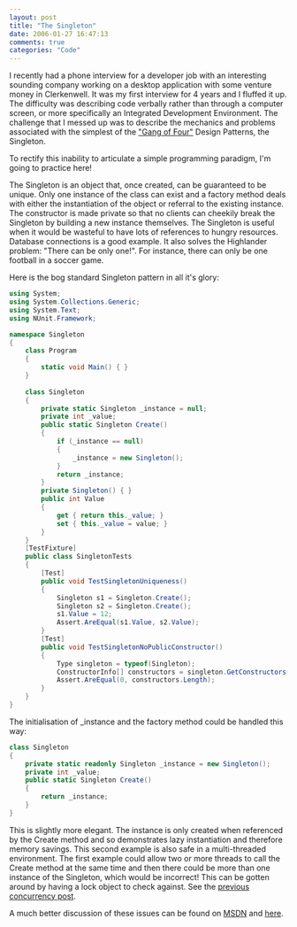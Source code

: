```yaml
---
layout: post
title: "The Singleton"
date: 2006-01-27 16:47:13
comments: true
categories: "Code"
---
```


I recently had a phone interview for a developer job with an interesting sounding company working on a desktop application with some venture money in Clerkenwell. It was my first interview for 4 years and I fluffed it up. The difficulty was describing code verbally rather than through a computer screen, or more specifically an Integrated Development Environment. The challenge that I messed up was to describe the mechanics and problems associated with the simplest of the ["Gang of Four"](http://c2.com/cgi/wiki?GangOfFour) Design Patterns, the Singleton.

To rectify this inability to articulate a simple programming paradigm, I'm going to practice here!

The Singleton is an object that, once created, can be guaranteed to be unique. Only one instance of the class can exist and a factory method deals with either the instantiation of the object or referral to the existing instance. The constructor is made private so that no clients can cheekily break the Singleton by building a new instance themselves. The Singleton is useful when it would be wasteful to have lots of references to hungry resources. Database connections is a good example. It also solves the Highlander problem: "There can be only one!". For instance, there can only be one football in a soccer game.

Here is the bog standard Singleton pattern in all it's glory: 

```csharp
using System;
using System.Collections.Generic;
using System.Text;
using NUnit.Framework;

namespace Singleton
{
    class Program
    {
        static void Main() { }
    }
    
    class Singleton
    {
        private static Singleton _instance = null;
        private int _value;
        public static Singleton Create()
        {
            if (_instance == null)
            {
                _instance = new Singleton();
            }
            return _instance;
        }
        private Singleton() { }
        public int Value
        {
            get { return this._value; }
            set { this._value = value; }
        }
    }
    [TestFixture]
    public class SingletonTests
    {
        [Test]
        public void TestSingletonUniqueness()
        {
            Singleton s1 = Singleton.Create();
            Singleton s2 = Singleton.Create();
            s1.Value = 12;
            Assert.AreEqual(s1.Value, s2.Value);
        }
        [Test]
        public void TestSingletonNoPublicConstructor()
        {
            Type singleton = typeof(Singleton);
            ConstructorInfo[] constructors = singleton.GetConstructors();
            Assert.AreEqual(0, constructors.Length);
        }
    }
}
```

The initialisation of _instance and the factory method could be handled this way:

```csharp
class Singleton
{
    private static readonly Singleton _instance = new Singleton();
    private int _value;
    public static Singleton Create()
    {
        return _instance;
    }
}
```
    
This is slightly more elegant. The instance is only created when referenced by the Create method and so demonstrates lazy instantiation and therefore memory savings. This second example is also safe in a multi-threaded environment. The first example could allow two or more threads to call the Create method at the same time and then there could be more than one instance of the Singleton, which would be incorrect! This can be gotten around by having a lock object to check against. See the [previous concurrency post](/2006/threads-locks-and-concurrency/).

A much better discussion of these issues can be found on [MSDN](http://msdn.microsoft.com/en-us/library/ms998558.aspx) and [here](http://www.yoda.arachsys.com/csharp/singleton.html).
